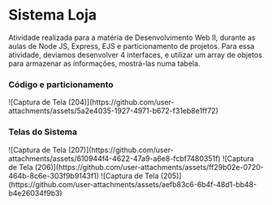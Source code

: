 <h1>Sistema Loja</h1>
Atividade realizada para a matéria de Desenvolvimento Web II, durante as aulas de Node JS, Express, EJS e particionamento de projetos. Para essa atividade, deviamos desenvolver 4 interfaces, e utilizar um array de objetos para armazenar as informações, mostrá-las numa tabela.

<h3>Código e particionamento</h3>
![Captura de Tela (204)](https://github.com/user-attachments/assets/5a2e4035-1927-4971-b672-f31eb8e1ff72)

<h3>Telas do Sistema</h3>
![Captura de Tela (207)](https://github.com/user-attachments/assets/610944f4-4622-47a9-a6e8-fcbf7480351f)
![Captura de Tela (206)](https://github.com/user-attachments/assets/ff29b02e-0720-464b-8c6e-303f9b9143f1)
![Captura de Tela (205)](https://github.com/user-attachments/assets/aefb83c6-6b4f-48d1-bb48-b4e26034f9b3)

